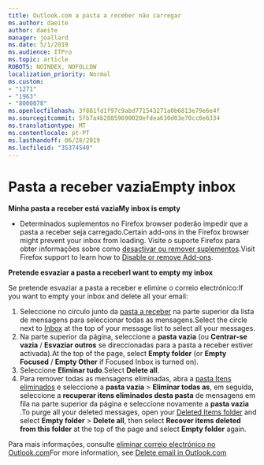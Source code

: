 ```yaml
---
title: Outlook.com a pasta a receber não carregar
ms.author: daeite
author: daeite
manager: joallard
ms.date: 5/1/2019
ms.audience: ITPro
ms.topic: article
ROBOTS: NOINDEX, NOFOLLOW
localization_priority: Normal
ms.custom:
- "1271"
- "1963"
- "8000078"
ms.openlocfilehash: 3f881fd1f97c9abd771543271a0b6813e79e6e4f
ms.sourcegitcommit: 5fb7a4b28859690020efdea630d03e70cc0e6334
ms.translationtype: MT
ms.contentlocale: pt-PT
ms.lasthandoff: 06/28/2019
ms.locfileid: "35374540"
---
```

# <a name="empty-inbox"></a><span data-ttu-id="65f91-102">Pasta a receber vazia</span><span class="sxs-lookup"><span data-stu-id="65f91-102">Empty inbox</span></span>

<span data-ttu-id="65f91-103">**Minha pasta a receber está vazia**</span><span class="sxs-lookup"><span data-stu-id="65f91-103">**My inbox is empty**</span></span>

- <span data-ttu-id="65f91-104">Determinados suplementos no Firefox browser poderão impedir que a pasta a receber seja carregado.</span><span class="sxs-lookup"><span data-stu-id="65f91-104">Certain add-ons in the Firefox browser might prevent your inbox from loading.</span></span> <span data-ttu-id="65f91-105">Visite o suporte Firefox para obter informações sobre como [desactivar ou remover suplementos](https://support.mozilla.org/kb/disable-or-remove-add-ons).</span><span class="sxs-lookup"><span data-stu-id="65f91-105">Visit Firefox support to learn how to [Disable or remove Add-ons](https://support.mozilla.org/kb/disable-or-remove-add-ons).</span></span>

<span data-ttu-id="65f91-106">**Pretende esvaziar a pasta a receber**</span><span class="sxs-lookup"><span data-stu-id="65f91-106">**I want to empty my inbox**</span></span>

<span data-ttu-id="65f91-107">Se pretende esvaziar a pasta a receber e elimine o correio electrónico:</span><span class="sxs-lookup"><span data-stu-id="65f91-107">If you want to empty your inbox and delete all your email:</span></span>

1. <span data-ttu-id="65f91-108">Seleccione no círculo junto da [pasta a receber](https://outlook.live.com/mail/inbox) na parte superior da lista de mensagens para seleccionar todas as mensagens.</span><span class="sxs-lookup"><span data-stu-id="65f91-108">Select the circle next to [Inbox](https://outlook.live.com/mail/inbox) at the top of your message list to select all your messages.</span></span>
1. <span data-ttu-id="65f91-109">Na parte superior da página, seleccione a **pasta vazia** (ou **Centrar-se vazia** / **Esvaziar outros** se direccionadas para a pasta a receber estiver activada).</span><span class="sxs-lookup"><span data-stu-id="65f91-109">At the top of the page, select **Empty folder** (or **Empty Focused** / **Empty Other** if Focused Inbox is turned on).</span></span>
1. <span data-ttu-id="65f91-110">Seleccione **Eliminar tudo**.</span><span class="sxs-lookup"><span data-stu-id="65f91-110">Select **Delete all**.</span></span>
1. <span data-ttu-id="65f91-111">Para remover todas as mensagens eliminadas, abra a [pasta Itens eliminados](https://outlook.live.com/mail/deleteditems) e seleccione a **pasta vazia** > **Eliminar todas as**, em seguida, seleccione a **recuperar itens eliminados desta pasta** de mensagens em fila na parte superior da página e seleccione novamente a **pasta vazia** .</span><span class="sxs-lookup"><span data-stu-id="65f91-111">To purge all your deleted messages, open your [Deleted Items folder](https://outlook.live.com/mail/deleteditems) and select **Empty folder** > **Delete all**, then select **Recover items deleted from this folder** at the top of the page and select **Empty folder** again.</span></span>

<span data-ttu-id="65f91-112">Para mais informações, consulte [eliminar correio electrónico no Outlook.com](https://support.office.com/article/a9b63739-5392-412a-8e9a-d4b02708dee4)</span><span class="sxs-lookup"><span data-stu-id="65f91-112">For more information, see [Delete email in Outlook.com](https://support.office.com/article/a9b63739-5392-412a-8e9a-d4b02708dee4)</span></span>